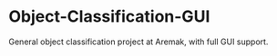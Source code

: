# Object-Classification-GUI
General object classification project at Aremak, with full GUI support.
